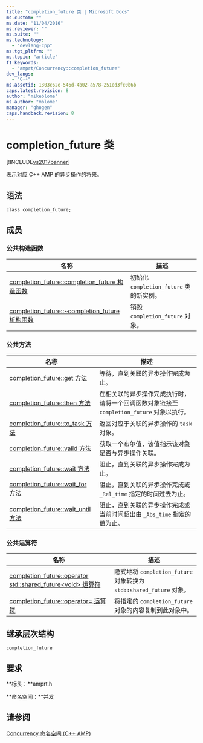 ```yaml
---
title: "completion_future 类 | Microsoft Docs"
ms.custom: ""
ms.date: "11/04/2016"
ms.reviewer: ""
ms.suite: ""
ms.technology: 
  - "devlang-cpp"
ms.tgt_pltfrm: ""
ms.topic: "article"
f1_keywords: 
  - "amprt/Concurrency::completion_future"
dev_langs: 
  - "C++"
ms.assetid: 1303c62e-546d-4b02-a578-251ed3fc0b6b
caps.latest.revision: 8
author: "mikeblome"
ms.author: "mblome"
manager: "ghogen"
caps.handback.revision: 8
---
```

# completion_future 类
[!INCLUDE[vs2017banner](../../../assembler/inline/includes/vs2017banner.md)]

表示对应 C\+\+ AMP 的异步操作的将来。  
  
## 语法  
  
```  
class completion_future;  
```  
  
## 成员  
  
### 公共构造函数  
  
|名称|描述|  
|--------|--------|  
|[completion\_future::completion\_future 构造函数](../Topic/completion_future::completion_future%20Constructor.md)|初始化 `completion_future` 类的新实例。|  
|[completion\_future::~completion\_future 析构函数](../Topic/completion_future::~completion_future%20Destructor.md)|销毁 `completion_future` 对象。|  
  
### 公共方法  
  
|名称|描述|  
|--------|--------|  
|[completion\_future::get 方法](../Topic/completion_future::get%20Method.md)|等待，直到关联的异步操作完成为止。|  
|[completion\_future::then 方法](../Topic/completion_future::then%20Method.md)|在相关联的异步操作完成执行时，请将一个回调函数对象链接至 `completion_future` 对象以执行。|  
|[completion\_future::to\_task 方法](../Topic/completion_future::to_task%20Method.md)|返回对应于关联的异步操作的 `task` 对象。|  
|[completion\_future::valid 方法](../Topic/completion_future::valid%20Method.md)|获取一个布尔值，该值指示该对象是否与异步操作关联。|  
|[completion\_future::wait 方法](../Topic/completion_future::wait%20Method.md)|阻止，直到关联的异步操作完成为止。|  
|[completion\_future::wait\_for 方法](../Topic/completion_future::wait_for%20Method.md)|阻止，直到关联的异步操作完成或 `_Rel_time` 指定的时间过去为止。|  
|[completion\_future::wait\_until 方法](../Topic/completion_future::wait_until%20Method.md)|阻止，直到关联的异步操作完成或当前时间超出由 `_Abs_time` 指定的值为止。|  
  
### 公共运算符  
  
|名称|描述|  
|--------|--------|  
|[completion\_future::operator std::shared\_future\<void\> 运算符](../Topic/completion_future::operator%20std::shared_future%3Cvoid%3E%20Operator.md)|隐式地将 `completion_future` 对象转换为 `std::shared_future` 对象。|  
|[completion\_future::operator\= 运算符](../Topic/completion_future::operator=%20Operator.md)|将指定的 `completion_future` 对象的内容复制到此对象中。|  
  
## 继承层次结构  
 `completion_future`  
  
## 要求  
 **标头：**amprt.h  
  
 **命名空间：**并发  
  
## 请参阅  
 [Concurrency 命名空间 \(C\+\+ AMP\)](../../../parallel/amp/reference/concurrency-namespace-cpp-amp.md)